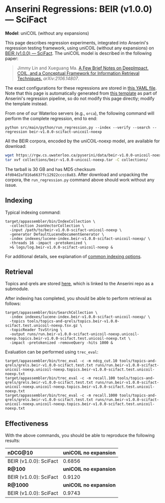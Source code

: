 # Anserini Regressions: BEIR (v1.0.0) &mdash; SciFact

**Model**: uniCOIL (without any expansions)

This page describes regression experiments, integrated into Anserini's regression testing framework, using uniCOIL (without any expansions) on [BEIR (v1.0.0) &mdash; SciFact](http://beir.ai/).
The uniCOIL model is described in the following paper:

> Jimmy Lin and Xueguang Ma. [A Few Brief Notes on DeepImpact, COIL, and a Conceptual Framework for Information Retrieval Techniques.](https://arxiv.org/abs/2106.14807) _arXiv:2106.14807_.

The exact configurations for these regressions are stored in [this YAML file](../../src/main/resources/regression/beir-v1.0.0-scifact-unicoil-noexp.yaml).
Note that this page is automatically generated from [this template](../../src/main/resources/docgen/templates/beir-v1.0.0-scifact-unicoil-noexp.template) as part of Anserini's regression pipeline, so do not modify this page directly; modify the template instead.

From one of our Waterloo servers (e.g., `orca`), the following command will perform the complete regression, end to end:

```
python src/main/python/run_regression.py --index --verify --search --regression beir-v1.0.0-scifact-unicoil-noexp
```

All the BEIR corpora, encoded by the uniCOIL-noexp model, are available for download:

```bash
wget https://rgw.cs.uwaterloo.ca/pyserini/data/beir-v1.0.0-unicoil-noexp.tar -P collections/
tar xvf collections/beir-v1.0.0-unicoil-noexp.tar -C collections/
```

The tarball is 30 GB and has MD5 checksum `4fd04d2af816a6637fc12922cccc8a83`.
After download and unpacking the corpora, the `run_regression.py` command above should work without any issue.

## Indexing

Typical indexing command:

```
target/appassembler/bin/IndexCollection \
  -collection JsonVectorCollection \
  -input /path/to/beir-v1.0.0-scifact-unicoil-noexp \
  -generator DefaultLuceneDocumentGenerator \
  -index indexes/lucene-index.beir-v1.0.0-scifact-unicoil-noexp/ \
  -threads 16 -impact -pretokenized \
  >& logs/log.beir-v1.0.0-scifact-unicoil-noexp &
```

For additional details, see explanation of [common indexing options](../../docs/common-indexing-options.md).

## Retrieval

Topics and qrels are stored [here](https://github.com/castorini/anserini-tools/tree/master/topics-and-qrels), which is linked to the Anserini repo as a submodule.

After indexing has completed, you should be able to perform retrieval as follows:

```
target/appassembler/bin/SearchCollection \
  -index indexes/lucene-index.beir-v1.0.0-scifact-unicoil-noexp/ \
  -topics tools/topics-and-qrels/topics.beir-v1.0.0-scifact.test.unicoil-noexp.tsv.gz \
  -topicReader TsvString \
  -output runs/run.beir-v1.0.0-scifact-unicoil-noexp.unicoil-noexp.topics.beir-v1.0.0-scifact.test.unicoil-noexp.txt \
  -impact -pretokenized -removeQuery -hits 1000 &
```

Evaluation can be performed using `trec_eval`:

```
target/appassembler/bin/trec_eval -c -m ndcg_cut.10 tools/topics-and-qrels/qrels.beir-v1.0.0-scifact.test.txt runs/run.beir-v1.0.0-scifact-unicoil-noexp.unicoil-noexp.topics.beir-v1.0.0-scifact.test.unicoil-noexp.txt
target/appassembler/bin/trec_eval -c -m recall.100 tools/topics-and-qrels/qrels.beir-v1.0.0-scifact.test.txt runs/run.beir-v1.0.0-scifact-unicoil-noexp.unicoil-noexp.topics.beir-v1.0.0-scifact.test.unicoil-noexp.txt
target/appassembler/bin/trec_eval -c -m recall.1000 tools/topics-and-qrels/qrels.beir-v1.0.0-scifact.test.txt runs/run.beir-v1.0.0-scifact-unicoil-noexp.unicoil-noexp.topics.beir-v1.0.0-scifact.test.unicoil-noexp.txt
```

## Effectiveness

With the above commands, you should be able to reproduce the following results:

| **nDCG@10**                                                                                                  | **uniCOIL no expansion**|
|:-------------------------------------------------------------------------------------------------------------|-----------|
| BEIR (v1.0.0): SciFact                                                                                       | 0.6856    |
| **R@100**                                                                                                    | **uniCOIL no expansion**|
| BEIR (v1.0.0): SciFact                                                                                       | 0.9120    |
| **R@1000**                                                                                                   | **uniCOIL no expansion**|
| BEIR (v1.0.0): SciFact                                                                                       | 0.9743    |
